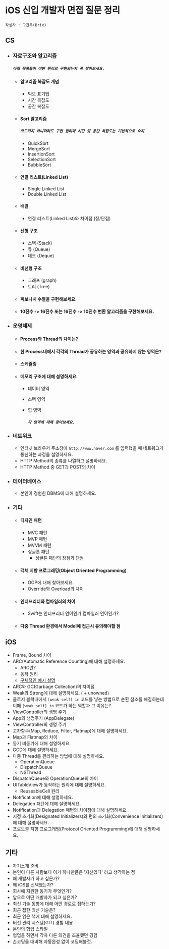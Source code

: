 # iOS 신입 개발자 면접 질문 정리

`작성자 : 구찬우(Brix)`

## CS

* ### 자료구조와 알고리즘

  ##### `아래 목록들이 어떤 원리로 구현되는지 꼭 찾아보세요.`

  * #### 알고리즘 복잡도 개념

    * 빅오 표기법
    * 시간 복잡도
    * 공간 복잡도

  * #### Sort 알고리즘

    ##### `코드까지 아니더라도 구현 원리와 시간 및 공간 복잡도는 기본적으로 숙지`

    * QuickSort
    * MergeSort
    * InsertionSort
    * SelectionSort
    * BubbleSort

  * #### 연결 리스트(Linked List)

    * Single Linked List
    * Double Linked List

  * #### 배열

    * 연결 리스트(Linked List)와 차이점 (장/단점)

  * #### 선형 구조

    * 스택 (Stack)
    * 큐 (Queue)
    * 데크 (Deque)

  * #### 비선형 구조

    * 그래프 (graph)
    * 트리 (Tree)

  * #### 피보나치 수열을 구현해보세요.

  * #### 10진수 -> 16진수 또는 16진수 -> 10진수 변환 알고리즘을 구현해보세요.




* ### 운영체제

  * #### Process와 Thread의 차이는?

  * #### 한 Process내에서 각각의 Thread가 공유하는 영역과 공유하지 않는 영역은?

  * #### 스케쥴링

  * #### 메모리 구조에 대해 설명하세요.

    * 데이터 영역

    * 스택 영역

    * 힙 영역

      ##### `각 영역에 대해 찾아보세요.`

* ### 네트워크

  * 인터넷 브라우저 주소창에 `http://www.naver.com` 를 입력했을 때 네트워크가 통신하는 과정을 설명하세요.
  * HTTP Method의 종류를 나열하고 설명하세요.
  * HTTP Method 중 GET과 POST의 차이

* ### 데이터베이스

  * 본인이 경험한 DBMS에 대해 설명하세요.

* ### 기타

  * #### 디자인 패턴

    * MVC 패턴
    * MVP 패턴
    * MVVM 패턴
    * 싱글톤 패턴
      * 싱글톤 패턴의 장점과 단점

  * #### 객체 지향 프로그래밍(Object Oriented Programming)

    * OOP에 대해 찾아보세요.
    * Override와 Overload의 차이

  * #### 인터프리터와 컴파일러의 차이

    * Swift는 인터프리터 언어인가 컴파일러 언어인가?

  * #### 다중 Thread 환경에서 Model에 접근시 유의해야할 점

    ##### 


## iOS

* Frame, Bound 차이
* ARC(Automatic Reference Counting)에 대해 설명하세요.
  * ARC란?
  * 동작 원리
  * [구체적인 예시 설명](https://developer.apple.com/library/content/documentation/Swift/Conceptual/Swift_Programming_Language/AutomaticReferenceCounting.html)
* ARC와 GC(Garbage Collection)의 차이점
* Weak와 Strong에 대해 설명하세요. ( + unowned)
* 클로저 블럭내에서 `[weak self] in` 코드를 넣는 방법으로 순환 참조를 해결하는데 이때 `[weak self] in` 코드가 하는 역할과 그 이유는?
* ViewController의 생명 주기
* App의 생명주기 (AppDelegate)
* ViewController의 생명 주기
* 고차함수(Map, Reduce, Filter, Flatmap)에 대해 설명하세요.
* Map과 Flatmap의 차이
* 동기 비동기에 대해 설명하세요.
* GCD에 대해 설명하세요.
* 다중 Thread를 관리하는 방법에 대해 설명하세요.
  * OperationQueue
  * DispatchQueue
  * NSThread
* DispatchQueue와 OperationQueue의 차이
* UITableView가 동작하는 원리에 대해 설명하세요.
  * ReuseableCell 원리
* Notification에 대해 설명하세요.
* Delegation 패턴에 대해 설명하세요.
* Notification과 Delegation 패턴의 차이점에 대해 설명하세요.
* 지정 초기화(Designated Initializers)와 편의 초기화(Convenience Initializers)에 대해 설명하세요.
* 프로토콜 지향 프로그래밍(Protocol Oriented Programming)에 대해 설명하세요.



## 기타

* 자기소개 준비
* 본인이 다른 사람보다 이거 하나만큼은 '자신있다' 라고 생각하는 점
* 왜 개발자가 하고 싶은가?
* 왜 iOS를 선택했는가?
* 회사에 지원한 동기가 무엇인가?
* 앞으로 어떤 개발자가 되고 싶은가?
* 최신 기술 동향에 대해 어떤 경로로 접하는가?
* 최근 접한 최신 기술은?
* 최근 읽은 책에 대해 설명하세요.
* 버전 관리 시스템(GIT) 경험 내용
* 본인의 협업 스타일
* 협업을 하면서 각자 다른 의견을 조율했던 경험
* 손코딩을 대비해 자동완성 없이 코딩해볼것.